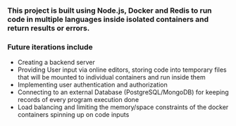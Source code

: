 ### This project is built using Node.js, Docker and Redis to run code in multiple languages inside isolated containers and return results or errors.

### Future iterations include
- Creating a backend server
- Providing User input via online editors, storing code into temporary files that will be mounted to individual containers and run inside them
- Implementing user authentication and authorization
- Connecting to an external Database (PostgreSQL/MongoDB) for keeping records of every program execution done
- Load balancing and limiting the memory/space constraints of the docker containers spinning up on code inputs